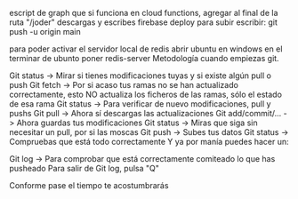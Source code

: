 escript de graph que si funciona en cloud functions, agregar al final de la ruta "/joder"
descargas y escribes firebase deploy
para subir escribir: git push -u origin main

para poder activar el servidor local de redis
abrir ubuntu en windows
en el terminar de ubunto poner redis-server
Metodología cuando empiezas git.

Git status -> Mirar si tienes modificaciones tuyas y si existe algún pull o push
Git fetch -> Por si acaso tus ramas no se han actualizado correctamente, esto NO actualiza los ficheros de las ramas, sólo el estado de esa rama
Git status -> Para verificar de nuevo modificaciones, pull y pushs
Git pull -> Ahora sí descargas las actualizaciones
Git add/commit/... -> Ahora guardas tus modificaciones
Git status -> Miras que siga sin necesitar un pull, por si las moscas
Git push -> Subes tus datos
Git status -> Compruebas que está todo correctamente
Y ya por manía puedes hacer un:

Git log -> Para comprobar que está correctamente comiteado lo que has pusheado
Para salir de Git log, pulsa "Q"

Conforme pase el tiempo te acostumbrarás
